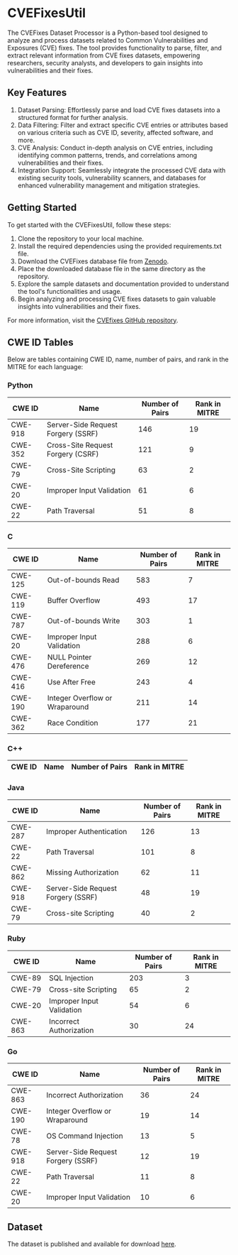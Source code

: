 # CVEFixesUtil

The CVEFixes Dataset Processor is a Python-based tool designed to analyze and process datasets related to Common Vulnerabilities and Exposures (CVE) fixes. The tool provides functionality to parse, filter, and extract relevant information from CVE fixes datasets, empowering researchers, security analysts, and developers to gain insights into vulnerabilities and their fixes.

## Key Features
1. Dataset Parsing: Effortlessly parse and load CVE fixes datasets into a structured format for further analysis.
2. Data Filtering: Filter and extract specific CVE entries or attributes based on various criteria such as CVE ID, severity, affected software, and more.
3. CVE Analysis: Conduct in-depth analysis on CVE entries, including identifying common patterns, trends, and correlations among vulnerabilities and their fixes.
4. Integration Support: Seamlessly integrate the processed CVE data with existing security tools, vulnerability scanners, and databases for enhanced vulnerability management and mitigation strategies.

## Getting Started

To get started with the CVEFixesUtil, follow these steps:

1. Clone the repository to your local machine.
2. Install the required dependencies using the provided requirements.txt file.
3. Download the CVEFixes database file from [Zenodo](https://zenodo.org/records/7029359).
4. Place the downloaded database file in the same directory as the repository.
5. Explore the sample datasets and documentation provided to understand the tool's functionalities and usage.
6. Begin analyzing and processing CVE fixes datasets to gain valuable insights into vulnerabilities and their fixes.

For more information, visit the [CVEfixes GitHub repository](https://github.com/secureIT-project/CVEfixes).

## CWE ID Tables
Below are tables containing CWE ID, name, number of pairs, and rank in the MITRE for each language:

### Python
| CWE ID | Name                         | Number of Pairs | Rank in MITRE |
|--------|------------------------------|-----------------|---------------|
| CWE-918| Server-Side Request Forgery (SSRF) | 146       | 19            |
| CWE-352| Cross-Site Request Forgery (CSRF)  | 121       | 9             |
| CWE-79 | Cross-Site Scripting         | 63              | 2             |
| CWE-20 | Improper Input Validation    | 61              | 6             |
| CWE-22 | Path Traversal               | 51              | 8             |

### C
| CWE ID | Name                         | Number of Pairs | Rank in MITRE |
|--------|------------------------------|-----------------|---------------|
| CWE-125| Out-of-bounds Read           | 583             | 7             |
| CWE-119| Buffer Overflow              | 493             | 17            |
| CWE-787| Out-of-bounds Write          | 303             | 1             |
| CWE-20 | Improper Input Validation    | 288             | 6             |
| CWE-476| NULL Pointer Dereference     | 269             | 12            |
| CWE-416| Use After Free               | 243             | 4             |
| CWE-190|Integer Overflow or Wraparound| 211             | 14            |
| CWE-362| Race Condition               | 177             | 21            |

### C++
| CWE ID | Name                         | Number of Pairs | Rank in MITRE |
|--------|------------------------------|-----------------|---------------|

### Java
| CWE ID | Name                         | Number of Pairs | Rank in MITRE |
|--------|------------------------------|-----------------|---------------|
| CWE-287| Improper Authentication      | 126             | 13            |
| CWE-22 | Path Traversal               | 101             | 8             |
| CWE-862| Missing Authorization        | 62              | 11            |
| CWE-918| Server-Side Request Forgery (SSRF)| 48         | 19            |
| CWE-79 | Cross-site Scripting         | 40              | 2             |

### Ruby
| CWE ID | Name                         | Number of Pairs | Rank in MITRE |
|--------|------------------------------|-----------------|---------------|
| CWE-89 | SQL Injection                | 203             | 3             |
| CWE-79 | Cross-site Scripting         | 65              | 2             |
| CWE-20 | Improper Input Validation    | 54              | 6             |
| CWE-863| Incorrect Authorization      | 30              | 24            |

### Go
| CWE ID | Name                         | Number of Pairs | Rank in MITRE |
|--------|------------------------------|-----------------|---------------|
| CWE-863| Incorrect Authorization      | 36              | 24            |
| CWE-190| Integer Overflow or Wraparound| 19             | 14            |
| CWE-78 | OS Command Injection         | 13              | 5             |
| CWE-918| Server-Side Request Forgery (SSRF)| 12         | 19            |
| CWE-22 | Path Traversal               | 11              | 8             |
| CWE-20 | Improper Input Validation    | 10              | 6             |

## Dataset

The dataset is published and available for download [here](https://huggingface.co/datasets/euisuh15/cveFixes1).